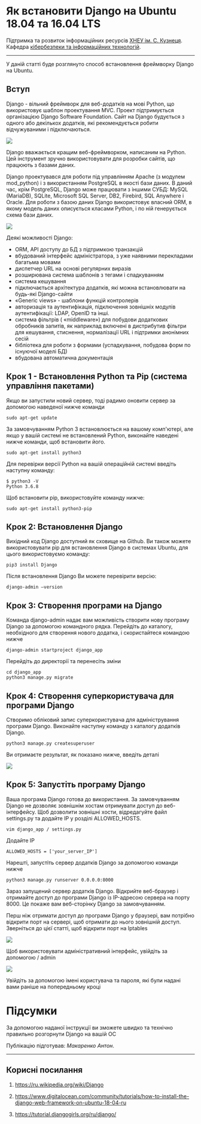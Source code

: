# Як встановити Django на Ubuntu 18.04 та 16.04 LTS

Підтримка та розвиток інформаційних ресурсів [ХНЕУ ім. С. Кузнеця](https://www.hneu.edu.ua/). Кафедра [кібербезпеки та інформаційних технологій](http://www.kafcbit.hneu.edu.ua/).

---

У даній статті буде розглянуто способ встановлення фреймворку Django на Ubuntu.

## Вступ 

Django - вільний фреймворк для веб-додатків на мові Python, що використовує шаблон проектування MVC. Проект підтримується організацією Django Software Foundation. Сайт на Django будується з одного або декількох додатків, які рекомендується робити відчужуваними і підключаються.

![](img/7114.jpg)

Django вважається кращим веб-фреймворком, написаним на Python. Цей інструмент зручно використовувати для розробки сайтів, що працюють з базами даних.

Django проектувався для роботи під управлінням Apache (з модулем mod_python) і з використанням PostgreSQL в якості бази даних. В даний час, крім PostgreSQL, Django може працювати з іншими СУБД: MySQL (MariaDB), SQLite, Microsoft SQL Server, DB2, Firebird, SQL Anywhere і Oracle. Для роботи з базою даних Django використовує власний ORM, в якому модель даних описується класами Python, і по ній генерується схема бази даних.

![](img/7115.png)

Деякі можливості Django:

* ORM, API доступу до БД з підтримкою транзакцій
* вбудований інтерфейс адміністратора, з уже наявними перекладами багатьма мовами
* диспетчер URL на основі регулярних виразів
* розширювана система шаблонів з тегами і спадкуванням
* система кешування
* підключається архітектура додатків, які можна встановлювати на будь-які Django-сайти
* «Generic views» - шаблони функцій контролерів
* авторизація та аутентифікація, підключення зовнішніх модулів аутентифікації: LDAP, OpenID та інші.
* система фільтрів ( «middleware») для побудови додаткових обробників запитів, як наприклад включені в дистрибутив фільтри для кешування, стиснення, нормалізації URL і підтримки анонімних сесій
* бібліотека для роботи з формами (успадкування, побудова форм по існуючої моделі БД)
* вбудована автоматична документація 


## Крок 1 - Встановлення Python та Pip (cистема управління пакетами)

Якщо ви запустили новий сервер, тоді радимо оновити сервер за допомогою наведеної нижче команди

```
sudo apt-get update
```
За замовчуванням Python 3 встановлюється на вашому комп'ютері, але якщо у вашій системі не встановлений Python, виконайте наведені нижче команди, щоб встановити його.

```
sudo apt-get install python3 
```

Для перевірки версії Python на вашій операційній системі введіть наступну команду:


```
$ python3 -V
Python 3.6.8
```
Щоб встановити pip, використовуйте команду нижче:

```
sudo apt-get install python3-pip
```
## Крок 2: Встановлення Django

Вихідний код Django доступний як сховище на Github. Ви також можете використовувати pip для встановлення Django в системах Ubuntu, для цього використовуємо команду:

```
pip3 install Django
```
Після встановлення Django Ви можете перевірити версію:

```
django-admin –version
```
## Крок 3: Створення програми на Django

Команда django-admin надає вам можливість створити нову програму Django за допомогою командного рядка. Перейдіть до каталогу, необхідного для створення нового додатка, і скористайтеся командою нижче

```
django-admin startproject django_app
```
Перейдіть до директорії та перенесіть зміни
```
cd django_app
python3 manage.py migrate
```

## Крок 4: Створення суперкористувача для програми Django

Створимо обліковий запис суперкористувача для адміністрування програми Django. Виконайте наступну команду з каталогу додатків Django.
```
python3 manage.py createsuperuser
```

Ви отримаєте результат, як показано нижче, введіть деталі

![](img/7111.png)

## Крок 5: Запустіть програму Django

Ваша програма Django готова до використання. За замовчуванням Django не дозволяє зовнішнім хостам отримувати доступ до веб-інтерфейсу. Щоб дозволити зовнішні хости, відредагуйте файл settings.py та додайте IP у розділі ALLOWED_HOSTS.

```
vim django_app / settings.py
```

Додайте IP

```
ALLOWED_HOSTS = ['your_server_IP']
```

Нарешті, запустіть сервер додатків Django за допомогою команди нижче

```
python3 manage.py runserver 0.0.0.0:8000
```
Зараз запущений сервер додатків Django. Відкрийте веб-браузер і отримайте доступ до програми Django із IP-адресою сервера на порту 8000. Це покаже вам веб-сторінку Django за замовчуванням.

Перш ніж отримати доступ до програми Django у браузері, вам потрібно відкрити порт на сервері, щоб отримати до нього зовнішній доступ. Зверніться до цієї статті, щоб відкрити порт на Iptables

![](img/7112.png)

Щоб використовувати адміністративний інтерфейс, увійдіть за допомогою / admin

![](img/7113.png)

Увійдіть за допомогою імені користувача та пароля, які були надані вами раніше на попередньому кроці

# Підсумки

За допомогою наданої інструкції ви зможете швидко та технічно правильно розгорнути Django на вашій ОС

Публікацію підготував: *Макаренко Антон*.

---

## Корисні посилання

1. https://ru.wikipedia.org/wiki/Django

2. https://www.digitalocean.com/community/tutorials/how-to-install-the-django-web-framework-on-ubuntu-18-04-ru

3. https://tutorial.djangogirls.org/ru/django/



